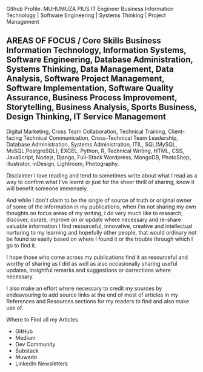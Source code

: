Github Profile.
MUHUMUZA PIUS
IT Engineer
Business Information Technology | Software Engineering | Systems Thinking | Project Management

AREAS OF FOCUS / Core Skills
Business Information Technology, Information Systems, Software Engineering, Database Administration, Systems Thinking, Data Management, Data Analysis, Software Project Management, Software Implementation, Software Quality Assurance, Business Process Improvement, Storytelling, Business Analysis, Sports Business, Design Thinking, IT Service Management
--------
Digital Marketing, Cross Team Collaboration, Technical Training, Client-facing 
Technical Communication,  Cross-Technical Team Leadership, Database Administration, Systems Administration, ITIL, SQL(MySQL, MsSQL,PostgreSQL), EXCEL, Python, R, Technical Writing, HTML, CSS, JavaScript, Nodejs, Django, Full-Stack Wordpress, MongoDB, PhotoShop, illustrator, inDesign, Lightroom, Photography.

Disclaimer 
I love reading and tend to sometimes write about what I read as a way to confirm what I've learnt or just for the sheer thrill of sharing, know it will benefit someone immensely.

And while I don't claim to be the single of source of truth or original owner of some of the information in my publications, when i'm not sharing my own thoughts on focus areas of my writing, I do very much like to research, discover, curate, improve on or update where necessary and re-share valuable information I find resourceful, innovative, creative and intellectual nurturing to my learning and hopefully other people, that would ordinary not be found so easily based on where I found it or the trouble through which I go to find it. 

I hope those who come across my publications find it as resourceful and worthy of sharing as I did as well as also occasionally sharing useful updates, insightful remarks and suggestions or corrections where necessary.

I also make an effort where necessary to credit my sources by endeavouring to add source links at the end of most of articles in my References and Resources sections for my readers to find and also make use of.

Where to Find all my Articles

- GitHub
- Medium
- Dev Community
- Substack
- Muwado
- LinkedIn Newsletters
